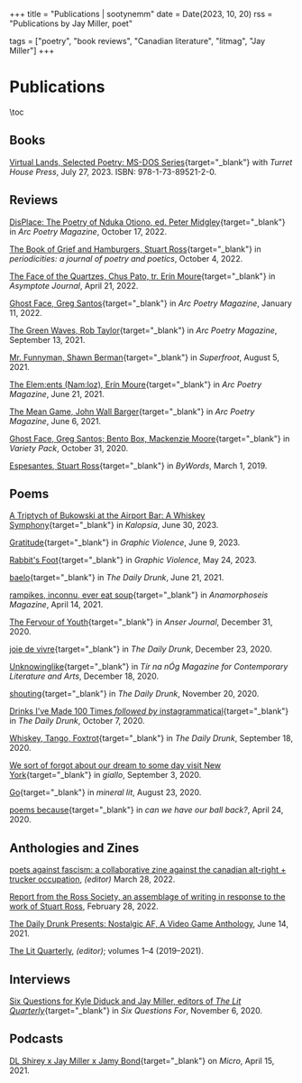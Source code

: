 +++
title = "Publications | sootynemm"
date = Date(2023, 10, 20)
rss = "Publications by Jay Miller, poet"

tags = ["poetry", "book reviews", "Canadian literature", "litmag", "Jay Miller"]
+++


# Publications

\toc

## Books

[Virtual Lands, Selected Poetry: MS-DOS Series](https://turrethousepress.ca/){target="_blank"} with _Turret House Press_, July 27, 2023. ISBN: 978-1-73-89521-2-0.

## Reviews

[DisPlace: The Poetry of Nduka Otiono, ed. Peter Midgley](https://arcpoetry.ca/editorials/jay-miller-on-displace-by-nduka-otiono/){target="_blank"} in _Arc Poetry Magazine_, October 17, 2022.

[The Book of Grief and Hamburgers, Stuart Ross](https://periodicityjournal.blogspot.com/2022/10/jay-miller-book-of-grief-and-hamburgers.html){target="_blank"} in _periodicities: a journal of poetry and poetics_, October 4, 2022.

[The Face of the Quartzes, Chus Pato, tr. Erín Moure](https://www.asymptotejournal.com/criticism/chus-pato-the-face-of-the-quartzes/){target="_blank"} in _Asymptote Journal_, April 21, 2022.

[Ghost Face, Greg Santos](https://arcpoetry.ca/editorials/jay-miller-on-ghost-face-by-greg-santos/){target="_blank"} in _Arc Poetry Magazine_, January 11, 2022.

[The Green Waves, Rob Taylor](https://arcpoetry.ca/editorials/green-waves-rob-taylor/){target="_blank"} in _Arc Poetry Magazine_, September 13, 2021.

[Mr. Funnyman, Shawn Berman](https://www.superfroot.com/post/review-mr-funnyman-by-shawn-berman-reviewed-by-jay-miller){target="_blank"} in _Superfroot_, August 5, 2021.

[The Elem:ents (Nam:loz), Erín Moure](https://arcpoetry.ca/editorials/elem-ents-nam-loz-erin-moure/){target="_blank"} in _Arc Poetry Magazine_, June 21, 2021.

[The Mean Game, John Wall Barger](https://arcpoetry.ca/editorials/mean-game-john-wall-barger/){target="_blank"} in _Arc Poetry Magazine_, June 6, 2021.

[Ghost Face, Greg Santos; Bento Box, Mackenzie Moore](https://issuu.com/varietypackzine/docs/varietypackissuethree_template/16){target="_blank"} in _Variety Pack_, October 31, 2020.

[Espesantes, Stuart Ross](https://bywords.ca/march2019/review1.htm){target="_blank"} in _ByWords_, March 1, 2019.

## Poems

[A Triptych of Bukowski at the Airport Bar: A Whiskey Symphony](https://kalopsialit.org/issue-xi/){target="_blank"} in _Kalopsia_, June 30, 2023.

[Gratitude](https://graphicviolencelit.wordpress.com/2023/06/09/gratitude/){target="_blank"} in _Graphic Violence_, June 9, 2023.

[Rabbit's Foot](https://graphicviolencelit.wordpress.com/2023/05/24/rabbits-foot/){target="_blank"} in _Graphic Violence_, May 24, 2023.

[baelo](https://dailydrunkmag.com/2021/06/21/baelo/){target="_blank"} in _The Daily Drunk_, June 21, 2021.

[rampikes, inconnu, ever eat soup](https://www.anamorphoseis.com/_files/ugd/ac0381_973e38171eb14c0f9d13e9698517218b.pdf){target="_blank"} in _Anamorphoseis Magazine_, April 14, 2021.

[The Fervour of Youth](/fervour-of-youth.md){target="_blank"} in _Anser Journal_, December 31, 2020.

[joie de vivre](https://dailydrunkmag.com/2020/12/23/joie-de-vivre/){target="_blank"} in _The Daily Drunk_, December 23, 2020.

[Unknowinglike](https://tirnanoglit.files.wordpress.com/2020/12/tno-issue-1.pdf){target="_blank"} in _Tír na nÓg Magazine for Contemporary Literature and Arts_, December 18, 2020.

[shouting](https://dailydrunkmag.com/2020/12/11/shouting/){target="_blank"} in _The Daily Drunk_, November 20, 2020.

[Drinks I've Made 100 Times _followed by_ instagrammatical](https://dailydrunkmag.com/2020/12/09/2-poems-by-jay-miller/){target="_blank"} in _The Daily Drunk_, October 7, 2020.

[Whiskey, Tango, Foxtrot](https://dailydrunkmag.com/2020/12/08/three-poems-by-jay-miller/){target="_blank"} in _The Daily Drunk_, September 18, 2020.

[We sort of forgot about our dream to some day visit New York](https://www.giallolit.com/jay-miller){target="_blank"} in _giallo_, September 3, 2020.

[Go](/go.md){target="_blank"} in _mineral lit_, August 23, 2020.

[poems because](https://canwehaveourballback.org/f/jay-miller){target="_blank"} in _can we have our ball back?_, April 24, 2020.

## Anthologies and Zines

[poets against fascism: a collaborative zine against the canadian alt-right + trucker occupation](/poets-against-fascism/), _(editor)_ March 28, 2022.

[Report from the Ross Society, an assemblage of writing in response to the work of Stuart Ross](http://abovegroundpress.blogspot.com/2022/02/new-from-aboveground-press-report-from_095292075.html), February 28, 2022.

[The Daily Drunk Presents: Nostalgic AF, A Video Game Anthology](https://dailydrunkmag.com/2021/06/18/nostalgic-af-a-video-game-anthology/), June 14, 2021.

[The Lit Quarterly](https://web.archive.org/web/20201101045519/https://litquarterly.ca/), _(editor)_; volumes 1–4 (2019–2021).

## Interviews

[Six Questions for Kyle Diduck and Jay Miller, editors of _The Lit Quarterly_](https://sixquestionsfor.blogspot.com/2020/11/The-lit-quarterly.html?fbclid=IwAR1xQNU2v4jLP1DmJqzviVfGa6U0_zfZiKPEJJWZM55X17umNyX_PFJ8pS4){target="_blank"} in _Six Questions For_, November 6, 2020.

## Podcasts

[DL Shirey x Jay Miller x Jamy Bond](https://micropodcast.org/podcast/shirey-x-miller-x-bond/){target="_blank"} on _Micro_, April 15, 2021.

